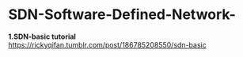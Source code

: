 # SDN-Software-Defined-Network-


**1.SDN-basic tutorial**
https://rickyqifan.tumblr.com/post/186785208550/sdn-basic
